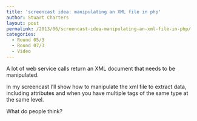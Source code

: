 ```yaml
---
title: 'screencast idea: manipulating an XML file in php'
author: Stuart Charters
layout: post
permalink: /2013/06/screencast-idea-manipulating-an-xml-file-in-php/
categories:
  - Round 05/3
  - Round 07/3
  - Video
---
```

A lot of web service calls return an XML document that needs to be manipulated.

In my screencast I&#8217;ll show how to manipulate the xml file to extract data, including attributes and when you have multiple tags of the same type at the same level.

What do people think?